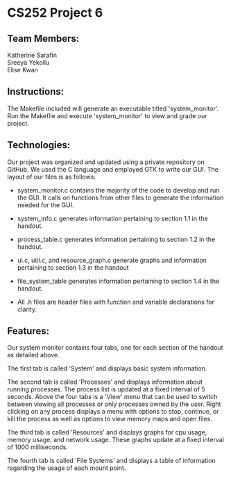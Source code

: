 # CS252 Project 6

## Team Members:
Katherine Sarafin  
Sreeya Yekollu  
Elise Kwan  

## Instructions:
The Makefile included will generate an executable titled 'system_monitor'. 
Run the Makefile and execute 'system_monitor' to view and grade our project.

## Technologies:
Our project was organized and updated using a private repository on GitHub. 
We used the C language and employed GTK to write our GUI. The layout of our files is as follows:  

* system_monitor.c contains the majority of the code to develop and run the GUI. It calls on functions 
from other files to generate the information needed for the GUI.  

* system_info.c generates information pertaining to section 1.1 in the handout. 

* process_table.c generates information pertaining to section 1.2 in the handout. 

* ui.c, util.c, and resource_graph.c generate graphs and information pertaining to section 1.3 in the handout

* file_system_table generates information pertaining to section 1.4 in the handout. 

* All .h files are header files with function and variable declarations for clarity.

## Features:
Our system monitor contains four tabs, one for each section of the handout as detailed above. 
  
The first tab is called 'System' and displays basic system information.
  
The second tab is called 'Processes' and displays information about running processes. The process list is updated at a fixed interval of 5 seconds. Above the four tabs is a 'View' menu that can be used to switch between viewing all processes or only processes owned by the user. Right clicking on any process displays a menu with options to stop, continue, or kill the process as well as options to view memory maps and open files.    
  
The third tab is called 'Resources' and displays graphs for cpu usage, memory usage, and network usage. These graphs update at a fixed interval of 1000 milliseconds.    
  
The fourth tab is called 'File Systems' and displays a table of information regarding the usage of each mount point. 

